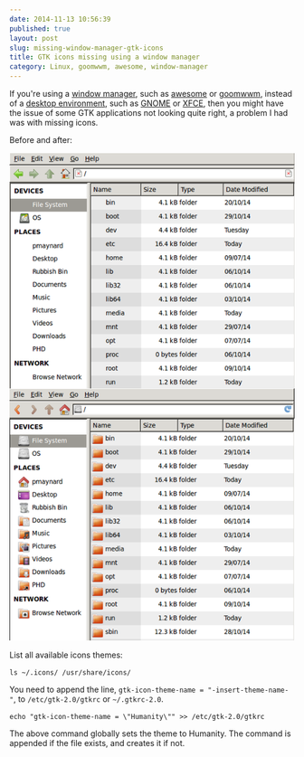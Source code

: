 ```yaml
---
date: 2014-11-13 10:56:39
published: true
layout: post
slug: missing-window-manager-gtk-icons
title: GTK icons missing using a window manager
category: Linux, goomwwm, awesome, window-manager
---
```

If you're using a [window manager](https://wiki.archlinux.org/index.php/WM), such as [awesome](http://awesome.naquadah.org/) or [goomwwm](https://github.com/seanpringle/goomwwm), instead of a [desktop environment](https://wiki.archlinux.org/index.php/DE), such as [GNOME](https://www.gnome.org/) or [XFCE](http://www.xfce.org/), then you might have the issue of some GTK applications not looking quite right, a problem I had was with missing icons.

Before and after:


![GTK Before and After](/images/posts/gtk-before-after.png)


List all available icons themes:

	ls ~/.icons/ /usr/share/icons/

You need to append the line, ```gtk-icon-theme-name = "-insert-theme-name-"```, to ```/etc/gtk-2.0/gtkrc``` or ```~/.gtkrc-2.0```.

	echo "gtk-icon-theme-name = \"Humanity\"" >> /etc/gtk-2.0/gtkrc

The above command globally sets the theme to Humanity. The command is appended if the file exists, and creates it if not.
